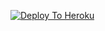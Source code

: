 [![Deploy To Heroku](https://www.herokucdn.com/deploy/button.svg)](https://heroku.com/deploy?template=https://github.com/Rajmaterbot/EXTRACTOR)
                     
